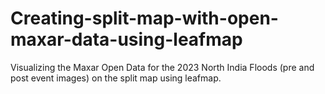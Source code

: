 # Creating-split-map-with-open-maxar-data-using-leafmap
Visualizing the Maxar Open Data for the 2023 North India Floods (pre and post event images) on the split map using leafmap.
